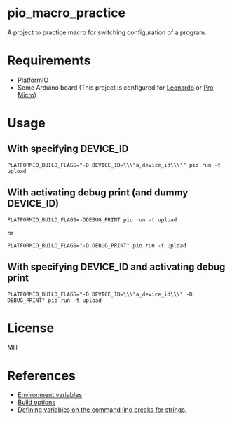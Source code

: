 # pio_macro_practice

A project to practice macro for switching configuration of a program.

# Requirements

- PlatformIO
- Some Arduino board (This project is configured for [Leonardo](https://www.arduino.cc/en/Main/Arduino_BoardLeonardo) or [Pro Micro](https://www.sparkfun.com/products/12640))

# Usage

## With specifying DEVICE_ID

```
PLATFORMIO_BUILD_FLAGS="-D DEVICE_ID=\\\"a_device_id\\\"" pio run -t upload
```

## With activating debug print (and dummy DEVICE_ID)

```
PLATFORMIO_BUILD_FLAGS=-DDEBUG_PRINT pio run -t upload
```

or

```
PLATFORMIO_BUILD_FLAGS="-D DEBUG_PRINT" pio run -t upload
```

## With specifying DEVICE_ID and activating debug print

```
PLATFORMIO_BUILD_FLAGS="-D DEVICE_ID=\\\"a_device_id\\\" -D DEBUG_PRINT" pio run -t upload
```

# License

MIT

# References

- [Environment variables](https://docs.platformio.org/en/latest/envvars.html)
- [Build options](https://docs.platformio.org/en/latest/projectconf/section_env_build.html)
- [Defining variables on the command line breaks for strings.](https://github.com/platformio/platformio-core/issues/526)
